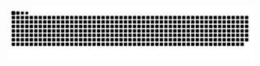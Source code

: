 <picture>
  <source media="(prefers-color-scheme: dark)" srcset="https://raw.githubusercontent.com/Cantue35/Cantue35/output/github-snake-dark.svg" />
  <source media="(prefers-color-scheme: light)" srcset="https://raw.githubusercontent.com/Cantue35/Cantue35/output/github-snake.svg" />
  <img alt="github-contribution-grid-snake" src="https://raw.githubusercontent.com/Cantue35/Cantue35/output/github-snake.svg" />
</picture>